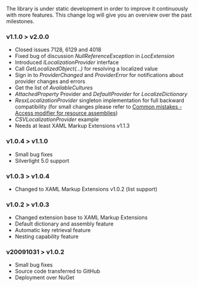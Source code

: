 The library is under static development in order to improve it continuously with more features. This change log will give you an overview over the past milestones. 

### v1.1.0 > v2.0.0
* Closed issues 7128, 6129 and 4018 
* Fixed bug of discussion _NullReferenceException_ in _LocExtension_ 
* Introduced _ILocalizationProvider_ interface 
* Call _GetLocalizedObject(...)_ for resolving a localized value 
* Sign in to _ProviderChanged_ and _ProviderError_ for notifications about provider changes and errors 
* Get the list of _AvailableCultures_ 
* _AttachedProperty_ Provider and _DefaultProvider_ for _LocalizeDictionary_ 
* _ResxLocalizationProvider_ singleton implementation for full backward compatibility (for small changes please refer to [Common mistakes - Access modifier for resource assemblies](Common-mistakes.md#access-modifier-for-resource-assemblies)) 
* _CSVLocalizationProvider_ example
* Needs at least XAML Markup Extensions v1.1.3

### v1.0.4 > v1.1.0
* Small bug fixes 
* Silverlight 5.0 support

### v1.0.3 > v1.0.4
* Changed to XAML Markup Extensions v1.0.2 (list support)

### v1.0.2 > v1.0.3
* Changed extension base to XAML Markup Extensions 
* Default dictionary and assembly feature 
* Automatic key retrieval feature 
* Nesting capability feature

### v20091031 > v1.0.2
* Small bug fixes 
* Source code transferred to GitHub 
* Deployment over NuGet

